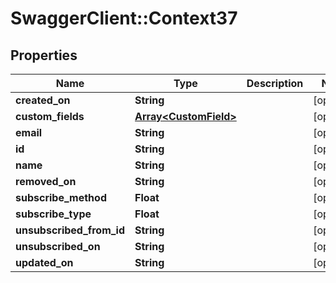 # SwaggerClient::Context37

## Properties
Name | Type | Description | Notes
------------ | ------------- | ------------- | -------------
**created_on** | **String** |  | [optional] 
**custom_fields** | [**Array&lt;CustomField&gt;**](CustomField.md) |  | [optional] 
**email** | **String** |  | [optional] 
**id** | **String** |  | [optional] 
**name** | **String** |  | [optional] 
**removed_on** | **String** |  | [optional] 
**subscribe_method** | **Float** |  | [optional] 
**subscribe_type** | **Float** |  | [optional] 
**unsubscribed_from_id** | **String** |  | [optional] 
**unsubscribed_on** | **String** |  | [optional] 
**updated_on** | **String** |  | [optional] 


